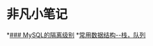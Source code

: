 # 非凡小笔记

*[### MySQL的隔离级别](https://github.com/xufeifan1992/note/blob/master/2019-4-19-%E6%95%B0%E6%8D%AE%E5%BA%93%E9%9A%94%E7%A6%BB%E7%BA%A7%E5%88%AB.md)
*[常用数据结构--栈，队列](https://github.com/xufeifan1992/note/blob/master/2019-4-17-%E6%95%B0%E6%8D%AE%E7%BB%93%E6%9E%84-%E6%A0%88-%E9%98%9F%E5%88%97.md)

